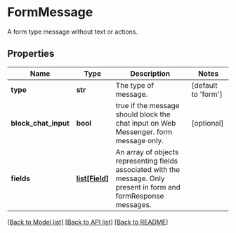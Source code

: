 # FormMessage

A form type message without text or actions.
## Properties
Name | Type | Description | Notes
------------ | ------------- | ------------- | -------------
**type** | **str** | The type of message. | [default to 'form']
**block_chat_input** | **bool** | true if the message should block the chat input on Web Messenger. form message only. | [optional] 
**fields** | [**list[Field]**](Field.md) | An array of objects representing fields associated with the message. Only present in form and formResponse messages. | 

[[Back to Model list]](../README.md#documentation-for-models) [[Back to API list]](../README.md#documentation-for-api-endpoints) [[Back to README]](../README.md)


